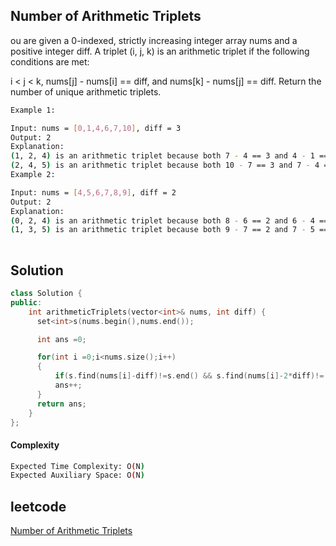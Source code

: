 ## Number of Arithmetic Triplets
ou are given a 0-indexed, strictly increasing integer array nums and a positive integer diff. A triplet (i, j, k) is an arithmetic triplet if the following conditions are met:

i < j < k,
nums[j] - nums[i] == diff, and
nums[k] - nums[j] == diff.
Return the number of unique arithmetic triplets.
```bash 
Example 1:

Input: nums = [0,1,4,6,7,10], diff = 3
Output: 2
Explanation:
(1, 2, 4) is an arithmetic triplet because both 7 - 4 == 3 and 4 - 1 == 3.
(2, 4, 5) is an arithmetic triplet because both 10 - 7 == 3 and 7 - 4 == 3. 
Example 2:

Input: nums = [4,5,6,7,8,9], diff = 2
Output: 2
Explanation:
(0, 2, 4) is an arithmetic triplet because both 8 - 6 == 2 and 6 - 4 == 2.
(1, 3, 5) is an arithmetic triplet because both 9 - 7 == 2 and 7 - 5 == 2.
 
```

## Solution 

```cpp
class Solution {
public:
    int arithmeticTriplets(vector<int>& nums, int diff) {
      set<int>s(nums.begin(),nums.end());

      int ans =0;

      for(int i =0;i<nums.size();i++)
      {
          if(s.find(nums[i]-diff)!=s.end() && s.find(nums[i]-2*diff)!= s.end())
          ans++;
      }  
      return ans;
    }
};
```
#### Complexity
```bash
Expected Time Complexity: O(N)
Expected Auxiliary Space: O(N)
```
## leetcode
[Number of Arithmetic Triplets](https://leetcode.com/problems/number-of-arithmetic-triplets/)
